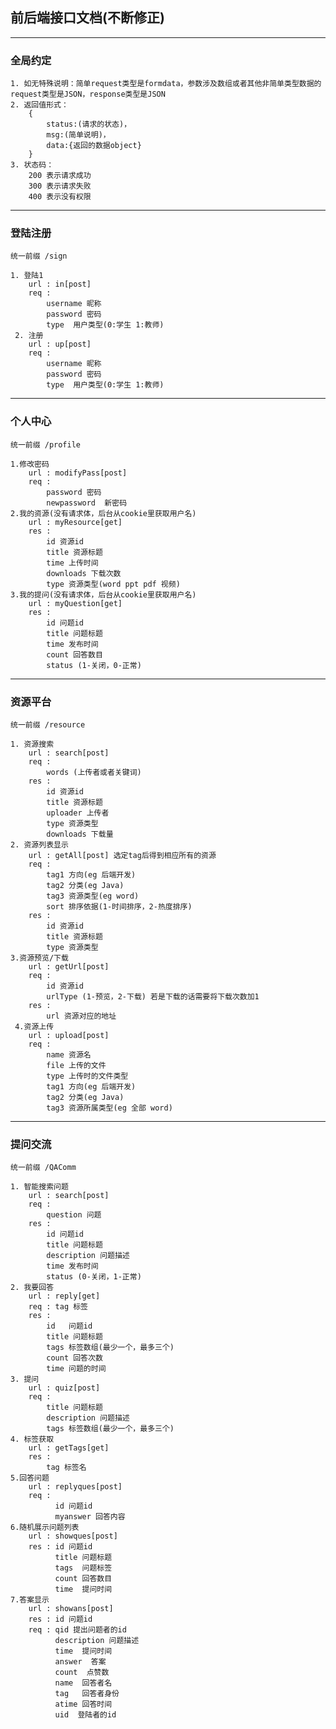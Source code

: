 ## 前后端接口文档(不断修正)
---
### 全局约定
    1. 如无特殊说明：简单request类型是formdata，参数涉及数组或者其他非简单类型数据的request类型是JSON，response类型是JSON
    2. 返回值形式：
        {
            status:(请求的状态)，
            msg:(简单说明)，
            data:{返回的数据object}
        }
    3. 状态码： 
        200 表示请求成功
        300 表示请求失败
        400 表示没有权限
---
### 登陆注册
    统一前缀 /sign

    1. 登陆1
        url : in[post]
        req : 
            username 昵称
            password 密码
            type  用户类型(0:学生 1:教师)
     2. 注册
        url : up[post]
        req : 
            username 昵称
            password 密码
            type  用户类型(0:学生 1:教师)
---
### 个人中心
    统一前缀 /profile

    1.修改密码
        url : modifyPass[post]
        req :
            password 密码
            newpassword  新密码
    2.我的资源(没有请求体，后台从cookie里获取用户名)
        url : myResource[get]
        res :
            id 资源id
            title 资源标题
            time 上传时间
            downloads 下载次数
            type 资源类型(word ppt pdf 视频)
    3.我的提问(没有请求体，后台从cookie里获取用户名)
        url : myQuestion[get]
        res :
            id 问题id
            title 问题标题
            time 发布时间
            count 回答数目
            status (1-关闭，0-正常)
---
### 资源平台
    统一前缀 /resource

    1. 资源搜索
        url : search[post]
        req : 
            words (上传者或者关键词)
        res :
            id 资源id
            title 资源标题
            uploader 上传者
            type 资源类型
            downloads 下载量
    2. 资源列表显示
        url : getAll[post] 选定tag后得到相应所有的资源
        req : 
            tag1 方向(eg 后端开发)
            tag2 分类(eg Java)
            tag3 资源类型(eg word)
            sort 排序依据(1-时间排序，2-热度排序)
        res :
            id 资源id
            title 资源标题
            type 资源类型
    3.资源预览/下载
        url : getUrl[post]
        req :
            id 资源id
            urlType (1-预览，2-下载) 若是下载的话需要将下载次数加1
        res : 
            url 资源对应的地址
     4.资源上传
        url : upload[post]
        req :
            name 资源名
            file 上传的文件
            type 上传时的文件类型
            tag1 方向(eg 后端开发)
            tag2 分类(eg Java)
            tag3 资源所属类型(eg 全部 word)
           
---
### 提问交流
    统一前缀 /QAComm

    1. 智能搜索问题
        url : search[post]
        req : 
            question 问题
        res :
            id 问题id
            title 问题标题
            description 问题描述
            time 发布时间
            status (0-关闭，1-正常)
    2. 我要回答
        url : reply[get]
        req : tag 标签
        res : 
            id   问题id
            title 问题标题
            tags 标签数组(最少一个，最多三个)
            count 回答次数
            time 问题的时间
    3. 提问
        url : quiz[post]
        req : 
            title 问题标题
            description 问题描述
            tags 标签数组(最少一个，最多三个)
    4. 标签获取
        url : getTags[get]
        res : 
            tag 标签名
    5.回答问题
        url : replyques[post]
        req : 
              id 问题id
              myanswer 回答内容
    6.随机展示问题列表
        url : showques[post]
        res : id 问题id
              title 问题标题
              tags  问题标签
              count 回答数目
              time  提问时间
    7.答案显示
        url : showans[post]
        res : id 问题id
        req : qid 提出问题者的id
              description 问题描述
              time  提问时间
              answer  答案
              count  点赞数
              name  回答者名
              tag   回答者身份
              atime 回答时间
              uid  登陆者的id


    




